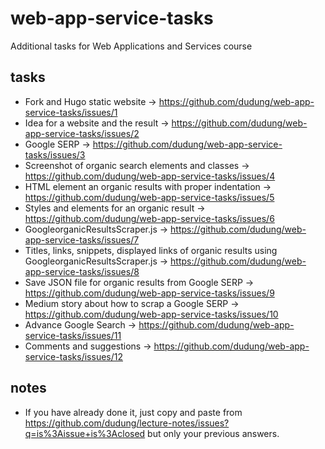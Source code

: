 # web-app-service-tasks
Additional tasks for Web Applications and Services course

## tasks
+ Fork and Hugo static website &rightarrow; https://github.com/dudung/web-app-service-tasks/issues/1
+ Idea for a website and the result &rightarrow; https://github.com/dudung/web-app-service-tasks/issues/2
+ Google SERP &rightarrow; https://github.com/dudung/web-app-service-tasks/issues/3
+ Screenshot of organic search elements and classes &rightarrow; https://github.com/dudung/web-app-service-tasks/issues/4
+ HTML element an organic results with proper indentation &rightarrow; https://github.com/dudung/web-app-service-tasks/issues/5
+ Styles and elements for an organic result &rightarrow; https://github.com/dudung/web-app-service-tasks/issues/6
+ GoogleorganicResultsScraper.js &rightarrow; https://github.com/dudung/web-app-service-tasks/issues/7
+ Titles, links, snippets, displayed links of organic results using GoogleorganicResultsScraper.js &rightarrow; https://github.com/dudung/web-app-service-tasks/issues/8
+ Save JSON file for organic results from Google SERP &rightarrow; https://github.com/dudung/web-app-service-tasks/issues/9
+ Medium story about how to scrap a Google SERP &rightarrow; https://github.com/dudung/web-app-service-tasks/issues/10
+ Advance Google Search &rightarrow; https://github.com/dudung/web-app-service-tasks/issues/11
+ Comments and suggestions &rightarrow; https://github.com/dudung/web-app-service-tasks/issues/12

## notes
+ If you have already done it, just copy and paste from https://github.com/dudung/lecture-notes/issues?q=is%3Aissue+is%3Aclosed but only your previous answers.
